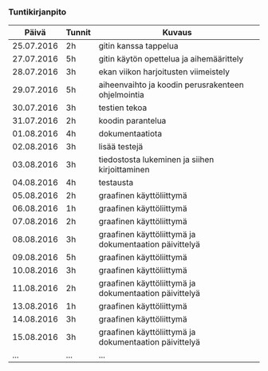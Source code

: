 ﻿### Tuntikirjanpito
Päivä | Tunnit | Kuvaus
--------------- | ----- | ------
25.07.2016 | 2h | gitin kanssa tappelua
27.07.2016 | 5h | gitin käytön opettelua ja aihemäärittely
28.07.2016 | 3h | ekan viikon harjoitusten viimeistely
29.07.2016 | 5h | aiheenvaihto ja koodin perusrakenteen ohjelmointia
30.07.2016 | 3h | testien tekoa
31.07.2016 | 2h | koodin parantelua
01.08.2016 | 4h | dokumentaatiota
02.08.2016 | 3h | lisää testejä
03.08.2016 | 3h | tiedostosta lukeminen ja siihen kirjoittaminen
04.08.2016 | 4h | testausta
05.08.2016 | 2h | graafinen käyttöliittymä
06.08.2016 | 1h | graafinen käyttöliittymä
07.08.2016 | 2h | graafinen käyttöliittymä
08.08.2016 | 3h | graafinen käyttöliittymä ja dokumentaation päivittelyä
09.08.2016 | 5h | graafinen käyttöliittymä
10.08.2016 | 3h | graafinen käyttöliittymä
11.08.2016 | 2h | graafinen käyttöliittymä ja dokumentaation päivittelyä
13.08.2016 | 1h | graafinen käyttöliittymä
14.08.2016 | 3h | graafinen käyttöliittymä
15.08.2016 | 3h | graafinen käyttöliittymä ja dokumentaation päivittelyä
... | ... | ...
